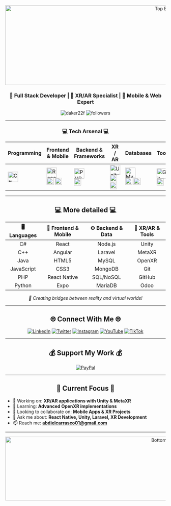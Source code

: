 <!-- ====== Banner superior (apertura) ====== -->
<div align="center">
  <!-- Reemplazar src por tu banner superior -->
  <img src="https://capsule-render.vercel.app/api?type=waving&color=gradient&customColorList=6,12,20&height=300&section=header&text=XR%2FAR%20Developer&fontSize=80&fontColor=fff&animation=twinkling&fontAlignY=35&desc=Full%20Stack%20%7C%20Unity%20%7C%20React%20Native&descAlignY=55&descSize=25" alt="Top Banner" width="1000" height="250">
</div>

<div align="center">
  
### 🚀 Full Stack Developer | 🎯 XR/AR Specialist | 🌟 Mobile & Web Expert

<p>
  <img src="https://komarev.com/ghpvc/?username=Daker22f&label=Profile%20views&color=0e75b6&style=flat" alt="daker22f" />
  <img src="https://img.shields.io/github/followers/Daker22f?label=Followers&style=social" alt="followers" />
</p>

</div>

---

<div align="center">

### 💻 Tech Arsenal 💻

</div>

| Programming | Frontend & Mobile | Backend & Frameworks | XR / AR | Databases | Tools |
| --- | --- | --- | --- | --- | --- |
| <img src="https://skillicons.dev/icons?i=cs,cpp,java,javascript,nodejs" alt="C#, C++, Java, JavaScript, Node.js" height="32"> | <img src="https://skillicons.dev/icons?i=react,angular,html,css,js" alt="React, Angular, HTML, CSS, JavaScript" height="32"><br><img src="https://img.shields.io/badge/React_Native-20232A?style=for-the-badge&logo=react&logoColor=61DAFB" height="22"> <img src="https://img.shields.io/badge/Expo-1B1F23?style=for-the-badge&logo=expo&logoColor=white" height="22"> | <img src="https://skillicons.dev/icons?i=php,nodejs" alt="PHP, Node.js" height="32"><br><img src="https://img.shields.io/badge/Laravel-FF2D20?style=for-the-badge&logo=laravel&logoColor=white" height="22"> | <img src="https://skillicons.dev/icons?i=unity" alt="Unity" height="32"><br><img src="https://img.shields.io/badge/Meta_XR-0467DF?style=for-the-badge&logo=meta&logoColor=white" height="22"> <img src="https://img.shields.io/badge/OpenXR-FF6B35?style=for-the-badge&logo=khronos&logoColor=white" height="22"> | <img src="https://skillicons.dev/icons?i=mysql,mongodb" alt="MySQL, MongoDB" height="32"><br><img src="https://img.shields.io/badge/SQL-4479A1?style=for-the-badge&logo=mysql&logoColor=white" height="22"> <img src="https://img.shields.io/badge/NoSQL-4DB33D?style=for-the-badge&logo=mongodb&logoColor=white" height="22"> | <img src="https://skillicons.dev/icons?i=git,github" alt="Git, GitHub" height="32"><br><img src="https://img.shields.io/badge/Odoo-714B67?style=for-the-badge&logo=odoo&logoColor=white" height="22"> |

---

<div align="center">

## 💻 **More detailed** 💻

</div>

<div align="center">

| 🖥️ **Languages** | 🎨 **Frontend & Mobile** | ⚙️ **Backend & Data** | 🥽 **XR/AR & Tools** |
|:---:|:---:|:---:|:---:|
| C# | React | Node.js | Unity |
| C++ | Angular | Laravel | MetaXR |
| Java | HTML5 | MySQL | OpenXR |
| JavaScript | CSS3 | MongoDB | Git |
| PHP | React Native | SQL/NoSQL | GitHub |
| Python | Expo | MariaDB | Odoo |

</div>

<div align="center">
<i>🚀 Creating bridges between reality and virtual worlds!</i>
</div>

---

<div align="center">

## 🌐 **Connect With Me** 🌐

</div>

<div align="center">

[![LinkedIn](https://img.shields.io/badge/LinkedIn-0077B5?style=for-the-badge&logo=linkedin&logoColor=white)](https://www.linkedin.com/in/abdiel-carrasco)
[![Twitter](https://img.shields.io/badge/Twitter-1DA1F2?style=for-the-badge&logo=twitter&logoColor=white)](https://x.com/abdiel22529?s=21)
[![Instagram](https://img.shields.io/badge/Instagram-E4405F?style=for-the-badge&logo=instagram&logoColor=white)](https://www.instagram.com/trebor_dev?igsh=MWJ6cWV2bm1jYzQyeA%3D%3D&utm_source=qr)
[![YouTube](https://img.shields.io/badge/YouTube-FF0000?style=for-the-badge&logo=youtube&logoColor=white)](https://www.youtube.com/@abdielcarrasco3291)
[![TikTok](https://img.shields.io/badge/TikTok-000000?style=for-the-badge&logo=tiktok&logoColor=white)](https://www.tiktok.com/@_fancy.man?_t=ZS-907Gg1VzH1U&_r=1)

</div>

---

<div align="center">

## 💰 **Support My Work** 💰
</div>

<div align="center">

[![PayPal](https://img.shields.io/badge/PayPal-00457C?style=for-the-badge&logo=paypal&logoColor=white)](https://paypal.me/RobertCarrasco458)

</div>

---

<div align="center">
  
## 🎯 **Current Focus** 🎯

</div>

- 🔭 Working on: **XR/AR applications with Unity & MetaXR**
- 🌱 Learning: **Advanced OpenXR implementations**  
- 👯 Looking to collaborate on: **Mobile Apps & XR Projects**
- 💬 Ask me about: **React Native, Unity, Laravel, XR Development**
- 📫 Reach me: **abdielcarrasco01@gmail.com**

---

<!-- ====== Banner inferior (cierre) ====== -->
<div align="center">
  <!-- Reemplazar src por tu banner inferior, procura que combine con el superior -->
  <img src="https://capsule-render.vercel.app/api?type=waving&color=gradient&customColorList=6,12,20&height=200&section=footer&text=Let's%20Build%20XR%20Experiences&fontSize=40&fontColor=fff&animation=twinkling" alt="Bottom Banner" width="1000" height="200">
</div>


